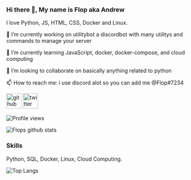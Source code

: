 ### Hi there 👋, My name is Flop aka Andrew

I love Python, JS, HTML, CSS, Docker and Linux.

🔭 I’m currently working on utilitybot a discordbot with many utilitys and commands to manage your server

🌱 I’m currently learning JavaScript, docker, docker-compose, and cloud computing

👯 I’m looking to collaborate on basically anything related to python

📫 How to reach me: i use discord alot so you can add me @Flop#7234


[<img src='https://cdn.jsdelivr.net/npm/simple-icons@3.0.1/icons/github.svg' alt='github' height='40'>](https://github.com/FFlop)  [<img src='https://cdn.jsdelivr.net/npm/simple-icons@3.0.1/icons/twitter.svg' alt='twitter' height='40'>](https://twitter.com/Flop)  

![Profile views](https://gpvc.arturio.dev/FFlop)

![Flops github stats](https://github-readme-stats.vercel.app/api?username=FFlop&show_icons=true&theme=merko)


### Skills

Python, SQL, Docker, Linux, Cloud Computing.

![Top Langs](https://github-readme-stats.vercel.app/api/top-langs/?username=FFlop&hide=javascript,html)


